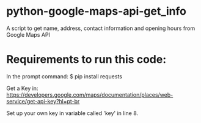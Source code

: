 # python-google-maps-api-get_info
A script to get name, address, contact information and opening hours from Google Maps API

# Requirements to run this code:
In the prompt command:
$ pip install requests

Get a Key in:
https://developers.google.com/maps/documentation/places/web-service/get-api-key?hl=pt-br

Set up your own key in variable called 'key' in line 8.
